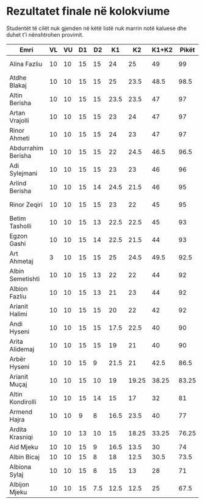 # Rezultatet finale në kolokviume

Studentët të cilët nuk gjenden në këtë listë nuk marrin notë kaluese dhe duhet t'i nënshtrohen provimit.

Emri|VL|VU|D1|D2|K1|K2|K1+K2|Pikët|Nota
-|-|-|-|-|-|-|-|-|-
Alina Fazliu|10|10|15|15|24|25|49|99|10 (Dhjetë)
Atdhe Blakaj|10|10|15|15|25|23.5|48.5|98.5|10 (Dhjetë)
Altin Berisha|10|10|15|15|23.5|23.5|47|97|10 (Dhjetë)
Artan Vrajolli|10|10|15|15|23|24|47|97|10 (Dhjetë)
Rinor Ahmeti|10|10|15|15|24|23|47|97|10 (Dhjetë)
Abdurrahim Berisha|10|10|15|15|22|24.5|46.5|96.5|10 (Dhjetë)
Adi Sylejmani|10|10|15|15|23|23|46|96|10 (Dhjetë)
Arlind Berisha|10|10|15|14|24.5|21.5|46|95|10 (Dhjetë)
Rinor Zeqiri|10|10|15|15|23|22|45|95|10 (Dhjetë)
Betim Tasholli|10|10|15|13|22.5|22.5|45|93|10 (Dhjetë)
Egzon Gashi|10|10|15|14|22.5|21.5|44|93|10 (Dhjetë)
Art Ahmetaj|3|10|15|15|25|24.5|49.5|92.5|10 (Dhjetë)
Albin Semetishti|10|10|15|13|22|22|44|92|10 (Dhjetë)
Albion Fazliu|10|10|15|13|21|23|44|92|10 (Dhjetë)
Arianit Halimi|10|10|15|15|20|22|42|92|10 (Dhjetë)
Andi Hyseni|10|10|15|15|17.5|22.5|40|90|10 (Dhjetë)
Arita Alidemaj|10|10|15|15|19|21|40|90|10 (Dhjetë)
Arbër Hyseni|10|10|15|9|21.5|21|42.5|86.5|9 (Nëntë)
Arianit Muçaj|10|10|15|10|19|19.25|38.25|83.25|9 (Nëntë)
Altin Kondirolli|10|10|15|14|15|17|32|81|9 (Nëntë)
Armend Hajra|10|10|9|8|16.5|23.5|40|77|8 (Tetë)
Ardita Krasniqi|10|10|13|10|15|18.25|33.25|76.25|8 (Tetë)
Aid Mjeku|10|10|15|9|16.5|13.5|30|74|8 (Tetë)
Albin Bicaj|10|10|15|8|18|12.5|30.5|73.5|8 (Tetë)
Albiona Sylaj|10|10|15|8|15|13|28|71|8 (Tetë)
Albijon Mjeku|10|10|15|7.5|12.5|12.5|25|67.5|7 (Shtatë)
